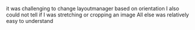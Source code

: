 it was challenging to change layoutmanager based on orientation
I also could not tell if I was stretching or cropping an image
All else was relatively easy to understand
